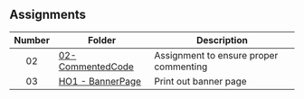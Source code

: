 ## Assignments

| Number | Folder | Description |
| :----: | ------ | ----------- |
|  02    |   [02-CommentedCode](https://github.com/Micah-Lyn/3013-ALG-Scotland/tree/master/Assignments/02-CommentedCode)    | Assignment to ensure proper commenting            |
| 03     | [HO1 - BannerPage](https://github.com/Micah-Lyn/3013-ALG-Scotland/blob/master/Assignments/HO1-Scotland.txt)    |Print out banner page |
